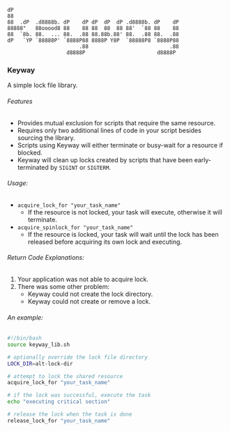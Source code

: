 ```
dP
88
88  .dP  .d8888b. dP    dP dP  dP  dP .d8888b. dP    dP
88888"   88ooood8 88    88 88  88  88 88'  `88 88    88
88  `8b. 88.  ... 88.  .88 88.88b.88' 88.  .88 88.  .88
dP   `YP `88888P' `8888P88 8888P Y8P  `88888P8 `8888P88
                       .88                          .88
                   d8888P                       d8888P
```
### Keyway
A simple lock file library.

###### Features
* Provides mutual exclusion for scripts that require the same resource.
* Requires only two additional lines of code in your script besides sourcing the library.
* Scripts using Keyway will either terminate or busy-wait for a resource if blocked.
* Keyway will clean up locks created by scripts that have been early-terminated by `SIGINT` or `SIGTERM`.

###### Usage:
* `acquire_lock_for "your_task_name"`
  * If the resource is not locked, your task will execute, otherwise it will terminate.
* `acquire_spinlock_for "your_task_name"`
  * If the resource is locked, your task will wait until the lock has been released before acquiring its own lock and executing.

###### Return Code Explanations:
1. Your application was not able to acquire lock.
2. There was some other problem:
     * Keyway could not create the lock directory.
     * Keyway could not create or remove a lock.

###### An example:
```bash
#!/bin/bash
source keyway_lib.sh

# optionally override the lock file directory
LOCK_DIR=alt-lock-dir

# attempt to lock the shared resource
acquire_lock_for "your_task_name"

# if the lock was successful, execute the task
echo "executing critical section"

# release the lock when the task is done
release_lock_for "your_task_name"
```
